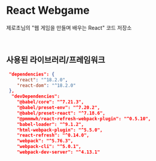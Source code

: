 # React Webgame

제로초님의 "웹 게임을 만들며 배우는 React" 코드 저장소

<br>

## 사용된 라이브러리/프레임워크

```json
 "dependencies": {
    "react": "^18.2.0",
    "react-dom": "^18.2.0"
 },
  "devDependencies":
    "@babel/core": "^7.21.3",
    "@babel/preset-env": "^7.20.2",
    "@babel/preset-react": "^7.18.6",
    "@pmmmwh/react-refresh-webpack-plugin": "^0.5.10",
    "babel-loader": "^9.1.2",
    "html-webpack-plugin": "^5.5.0",
    "react-refresh": "^0.14.0",
    "webpack": "^5.76.3",
    "webpack-cli": "^5.0.1",
    "webpack-dev-server": "^4.13.1"
```

